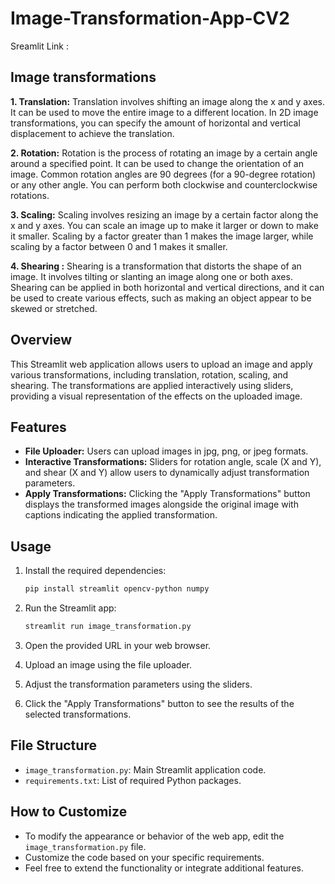 # Image-Transformation-App-CV2



Sreamlit Link :


## Image transformations

**1. Translation:**
Translation involves shifting an image along the x and y axes. It can be used to move the entire image to a different location. In 2D image transformations, you can specify the amount of horizontal and vertical displacement to achieve the translation.

**2. Rotation:**
Rotation is the process of rotating an image by a certain angle around a specified point. It can be used to change the orientation of an image. Common rotation angles are 90 degrees (for a 90-degree rotation) or any other angle. You can perform both clockwise and counterclockwise rotations.

**3. Scaling:**
Scaling involves resizing an image by a certain factor along the x and y axes. You can scale an image up to make it larger or down to make it smaller. Scaling by a factor greater than 1 makes the image larger, while scaling by a factor between 0 and 1 makes it smaller.

**4. Shearing :**
Shearing is a transformation that distorts the shape of an image. It involves tilting or slanting an image along one or both axes. Shearing can be applied in both horizontal and vertical directions, and it can be used to create various effects, such as making an object appear to be skewed or stretched.


## Overview
This Streamlit web application allows users to upload an image and apply various transformations, including translation, rotation, scaling, and shearing. The transformations are applied interactively using sliders, providing a visual representation of the effects on the uploaded image.

## Features
- **File Uploader:** Users can upload images in jpg, png, or jpeg formats.
- **Interactive Transformations:** Sliders for rotation angle, scale (X and Y), and shear (X and Y) allow users to dynamically adjust transformation parameters.
- **Apply Transformations:** Clicking the "Apply Transformations" button displays the transformed images alongside the original image with captions indicating the applied transformation.

## Usage
1. Install the required dependencies:

    ```bash
    pip install streamlit opencv-python numpy
    ```

2. Run the Streamlit app:

    ```bash
    streamlit run image_transformation.py
    ```

3. Open the provided URL in your web browser.

4. Upload an image using the file uploader.

5. Adjust the transformation parameters using the sliders.

6. Click the "Apply Transformations" button to see the results of the selected transformations.

## File Structure
- `image_transformation.py`: Main Streamlit application code.
- `requirements.txt`: List of required Python packages.

## How to Customize
- To modify the appearance or behavior of the web app, edit the `image_transformation.py` file.
- Customize the code based on your specific requirements.
- Feel free to extend the functionality or integrate additional features.

